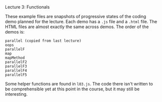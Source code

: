 Lecture 3: Functionals

These example files are snapshots of progressive states of the coding demo planned for the lecture.
Each demo has a `.js` file and a `.html` file.  The HTML files are almost exactly the same across demos.
The order of the demos is:

    parallel (copied from last lecture)
    oops
    parallelF
    map
    mapMethod
    parallelF2
    parallelF3
    parallelF4
    parallelF5

Some helper functions are found in `l03.js`.  The code there isn't written to be comprehensible yet at this point in the course, but it may still be interesting.

